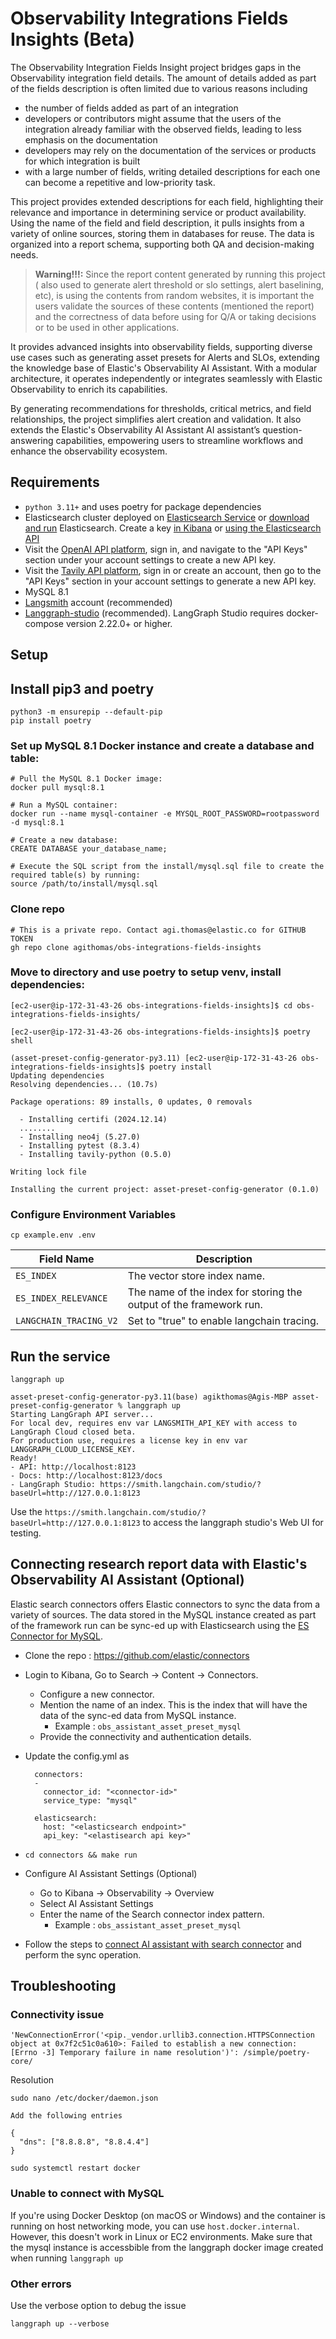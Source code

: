 # Observability Integrations Fields Insights (Beta)

The Observability Integration Fields Insight project bridges gaps in the Observability integration field details. The amount of details added as part of the fields description is often limited due to various reasons including 
- the number of fields added as part of an integration
- developers or contributors might assume that the users of the integration already familiar with the observed fields, leading to less emphasis on the documentation
- developers may rely on the documentation of the services or products for which integration is built
- with a large number of fields, writing detailed descriptions for each one can become a repetitive and low-priority task. 

This project provides extended descriptions for each field, highlighting their relevance and importance in determining service or product availability. Using the name of the field and field description, it pulls insights from a variety of online sources, storing them in databases for reuse. The data is organized into a report schema, supporting both QA and decision-making needs.

> **Warning!!!:** Since the report content generated by running this project ( also used to generate alert threshold or slo settings, alert baselining, etc), is using the contents from random websites, it is important the users validate the sources of these contents (mentioned the report) and the correctness of data before using for Q/A or taking decisions or to be used in other applications.

It provides advanced insights into observability fields, supporting diverse use cases such as generating asset presets for Alerts and SLOs, extending the knowledge base of Elastic's Observability AI Assistant. With a modular architecture, it operates independently or integrates seamlessly with Elastic Observability to enrich its capabilities. 

By generating recommendations for thresholds, critical metrics, and field relationships, the project simplifies alert creation and validation. It also extends the Elastic's Observability AI Assistant AI assistant’s question-answering capabilities, empowering users to streamline workflows and enhance the observability ecosystem.

## Requirements

- `python 3.11+` and uses poetry for package dependencies
- Elasticsearch cluster deployed on [Elasticsearch Service](https://www.elastic.co/cloud/) or [download and run](https://www.elastic.co/downloads/) Elasticsearch. Create a key [in Kibana](https://www.elastic.co/guide/en/kibana/8.17/api-keys.html) or [using the Elasticsearch API](https://www.elastic.co/guide/en/elasticsearch/reference/8.17/security-api-create-api-key.html)
- Visit the [OpenAI API platform](https://platform.openai.com/), sign in, and navigate to the "API Keys" section under your account settings to create a new API key.
- Visit the [Tavily API platform](https://www.tavily.com/), sign in or create an account, then go to the "API Keys" section in your account settings to generate a new API key.
- MySQL 8.1
- [Langsmith](https://smith.langchain.com/) account (recommended)
- [Langgraph-studio](https://github.com/langchain-ai/langgraph-studio) (recommended). LangGraph Studio requires docker-compose version 2.22.0+ or higher.


## Setup

## Install pip3 and poetry
```
python3 -m ensurepip --default-pip
pip install poetry
```
### Set up **MySQL 8.1** Docker instance and create a database and table:
```
# Pull the MySQL 8.1 Docker image:
docker pull mysql:8.1

# Run a MySQL container:
docker run --name mysql-container -e MYSQL_ROOT_PASSWORD=rootpassword -d mysql:8.1

# Create a new database:
CREATE DATABASE your_database_name;

# Execute the SQL script from the install/mysql.sql file to create the required table(s) by running:
source /path/to/install/mysql.sql
```

### Clone repo
```
# This is a private repo. Contact agi.thomas@elastic.co for GITHUB TOKEN
gh repo clone agithomas/obs-integrations-fields-insights
```

### Move to directory and use poetry to setup venv, install dependencies:
```
[ec2-user@ip-172-31-43-26 obs-integrations-fields-insights]$ cd obs-integrations-fields-insights/

[ec2-user@ip-172-31-43-26 obs-integrations-fields-insights]$ poetry shell

(asset-preset-config-generator-py3.11) [ec2-user@ip-172-31-43-26 obs-integrations-fields-insights]$ poetry install
Updating dependencies
Resolving dependencies... (10.7s)

Package operations: 89 installs, 0 updates, 0 removals

  - Installing certifi (2024.12.14)
  ........
  - Installing neo4j (5.27.0)
  - Installing pytest (8.3.4)
  - Installing tavily-python (0.5.0)

Writing lock file

Installing the current project: asset-preset-config-generator (0.1.0)

```
### Configure Environment Variables

```
cp example.env .env
```

| Field Name         | Description                                                  |
|--------------------|--------------------------------------------------------------|
| `ES_INDEX`         | The vector store index name.                                 |
| `ES_INDEX_RELEVANCE` | The name of the index for storing the output of the framework run. |
| `LANGCHAIN_TRACING_V2` | Set to "true" to enable langchain tracing. |


## Run the service
```
langgraph up
```

```
asset-preset-config-generator-py3.11(base) agikthomas@Agis-MBP asset-preset-config-generator % langgraph up                                    
Starting LangGraph API server...
For local dev, requires env var LANGSMITH_API_KEY with access to LangGraph Cloud closed beta.
For production use, requires a license key in env var LANGGRAPH_CLOUD_LICENSE_KEY.
Ready!       
- API: http://localhost:8123
- Docs: http://localhost:8123/docs
- LangGraph Studio: https://smith.langchain.com/studio/?baseUrl=http://127.0.0.1:8123
```

Use the `https://smith.langchain.com/studio/?baseUrl=http://127.0.0.1:8123` to access the langgraph studio's Web UI for testing.

## Connecting research report data with Elastic's Observability AI Assistant (Optional)

Elastic search connectors offers Elastic connectors to sync the data from a variety of sources. The  data stored in the MySQL instance created as part of the framework run can be sync-ed up with Elasticsearch using the [ES Connector for MySQL](https://www.elastic.co/guide/en/elasticsearch/reference/current/es-connectors-mysql.html). 

- Clone the repo : https://github.com/elastic/connectors
- Login to Kibana, Go to Search -> Content -> Connectors. 
  - Configure a new connector.
  - Mention the name of an index. This is the index that will have the data of the sync-ed data from MySQL instance. 
      - Example : `obs_assistant_asset_preset_mysql`
  - Provide the connectivity and authentication details.
- Update the config.yml as
  ```
    connectors:
    -
      connector_id: "<connector-id>"
      service_type: "mysql"

    elasticsearch:
      host: "<elasticsearch endpoint>"
      api_key: "<elastisearch api key>"
  ```
- `cd connectors && make run`
- Configure AI Assistant Settings (Optional)
  - Go to Kibana -> Observability -> Overview
  - Select AI Assistant Settings
  - Enter the name of the Search connector index pattern.
     - Example : `obs_assistant_asset_preset_mysql`

- Follow the steps to [connect AI assistant with search connector](https://www.elastic.co/guide/en/observability/current/obs-ai-assistant.html#obs-ai-search-connectors) and perform the sync operation.

## Troubleshooting

### Connectivity issue
```
'NewConnectionError('<pip._vendor.urllib3.connection.HTTPSConnection object at 0x7f2c51c0a610>: Failed to establish a new connection: [Errno -3] Temporary failure in name resolution')': /simple/poetry-core/
```
Resolution
```
sudo nano /etc/docker/daemon.json

Add the following entries

{
  "dns": ["8.8.8.8", "8.8.4.4"]
}

sudo systemctl restart docker

```

### Unable to connect with MySQL

If you're using Docker Desktop (on macOS or Windows) and the container is running on host networking mode, you can use `host.docker.internal`. However, this doesn't work in Linux or EC2 environments. Make sure that the mysql instance is accessbible from the langgraph docker image created when running `langgraph up`


### Other errors

Use the verbose option to debug the issue
```
langgraph up --verbose
```